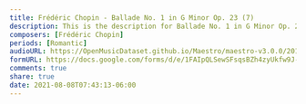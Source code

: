 ```yaml
---
title: Frédéric Chopin - Ballade No. 1 in G Minor Op. 23 (7)
description: This is the description for Ballade No. 1 in G Minor Op. 23 by Frédéric Chopin
composers: [Frédéric Chopin]
periods: [Romantic]
audioURL: https://OpenMusicDataset.github.io/Maestro/maestro-v3.0.0/2011/MIDI-Unprocessed_04_R2_2011_MID--AUDIO_R2-D2_03_Track03_wav.midi
formURL: https://docs.google.com/forms/d/e/1FAIpQLSewSFsqsBZh4zyUkfw9J-z4Bu5o9m5VhnkhwIBjAaBQolsa1g/viewform
comments: true
share: true
date: 2021-08-08T07:43:13-06:00
---
```

